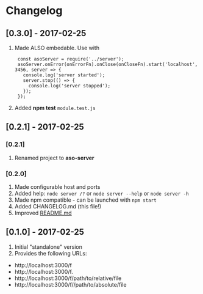 # Changelog

## [0.3.0] - 2017-02-25
1. Made ALSO embedable. Use with

        const asoServer = require('../server');
        asoServer.onError(onErrorFn).onClose(onCloseFn).start('localhost', 3456, server => {
          console.log('server started');
          server.stop(() => {
            console.log('server stopped');
          });
        });

1. Added **npm test** `module.test.js`

## [0.2.1] - 2017-02-25
### [0.2.1]
1. Renamed project to **aso-server**

### [0.2.0]
1. Made configurable host and ports
1. Added help: `node server /?` or `node server --help` or `node server -h`
1. Made npm compatible - can be launched with `npm start`
1. Added CHANGELOG.md (this file!)
1. Improved [README.md](README.md)

## [0.1.0] - 2017-02-25
1. Initial "standalone" version
1. Provides the following URLs:
 - http://localhost:3000/f
 - http://localhost:3000/f.
 - http://localhost:3000/f/path/to/relative/file
 - http://localhost:3000/f//path/to/absolute/file
